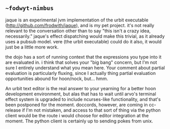 ## `~fodwyt-nimbus`
jaque is an experimental jvm implementation of the urbit executable (http://github.com/frodwith/jaque), and is my pet project. it's not really relevant to the conversation other than to say "this isn't a crazy idea, necessarily." jaque's effect dispatching would make this trivial, as it already uses a pubsub model. vere (the urbit executable) could do it also, it would just be a little more work.

the dojo has a sort of running context that the expressions you type into it are evaluated in. i think that solves your "big bang" concern, but I'm not sure I entirely understand what you mean here. Your comment about partial evaluation is particularly fluxing, since I actually thing partial evaluation opportunities abound for hoon/nock, but... hmm.

An urbit text editor is the real answer to your yearning for a better hoon development environment, but alas that has to wait until arvo's terminal effect system is upgraded to include ncurses-like functionality, and that's been postponed for the moment. doccords, however, are coming in cc-release if I'm not mistaken, and access to that sort of thing via the python client would be the route i would choose for editor integration at the moment. The python client is certainly up to sending pokes from unix.